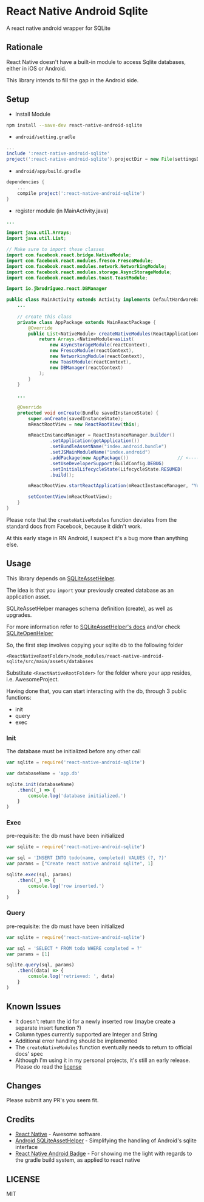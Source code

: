# React Native Android Sqlite

A react native android wrapper for SQLite

## Rationale

React Native doesn't have a built-in module to access Sqlite databases, either in iOS or Android.

This library intends to fill the gap in the Android side.

## Setup

* Install Module

```bash
npm install --save-dev react-native-android-sqlite
```

* `android/setting.gradle`

```gradle
...
include ':react-native-android-sqlite'
project(':react-native-android-sqlite').projectDir = new File(settingsDir, '../node_modules/react-native-android-sqlite')
```

* `android/app/build.gradle`

```gradle
dependencies {
	...
	compile project(':react-native-android-sqlite')
}
```

* register module (in MainActivity.java)

```java
...

import java.util.Arrays;
import java.util.List;

// Make sure to import these classes
import com.facebook.react.bridge.NativeModule;
import com.facebook.react.modules.fresco.FrescoModule;
import com.facebook.react.modules.network.NetworkingModule;
import com.facebook.react.modules.storage.AsyncStorageModule;
import com.facebook.react.modules.toast.ToastModule;

import io.jbrodriguez.react.DBManager

public class MainActivity extends Activity implements DefaultHardwareBackBtnHandler {
	...
	
	// create this class
	private class AppPackage extends MainReactPackage {
		@Override
		public List<NativeModule> createNativeModules(ReactApplicationContext reactContext) {
			return Arrays.<NativeModule>asList(
				new AsyncStorageModule(reactContext),
				new FrescoModule(reactContext),
				new NetworkingModule(reactContext),
				new ToastModule(reactContext),
				new DBManager(reactContext)
			);
		}
	}
	
	...
	
    @Override
    protected void onCreate(Bundle savedInstanceState) {
        super.onCreate(savedInstanceState);
        mReactRootView = new ReactRootView(this);

        mReactInstanceManager = ReactInstanceManager.builder()
                .setApplication(getApplication())
                .setBundleAssetName("index.android.bundle")
                .setJSMainModuleName("index.android")
                .addPackage(new AppPackage())                  // <-------- note the change here
                .setUseDeveloperSupport(BuildConfig.DEBUG)
                .setInitialLifecycleState(LifecycleState.RESUMED)
                .build();

        mReactRootView.startReactApplication(mReactInstanceManager, "YourProject", null);

        setContentView(mReactRootView);
    }	
}
```

Please note that the `createNativeModules` function deviates from the standard docs from Facebook, because it didn't work.

At this early stage in RN Android, I suspect it's a bug more than anything else.

## Usage

This library depends on [SQLiteAssetHelper](https://github.com/jgilfelt/android-sqlite-asset-helper).

The idea is that you `import` your previously created database as an application asset.

SQLiteAssetHelper manages schema definition (create), as well as upgrades.

For more information refer to [SQLiteAssetHelper's docs](https://github.com/jgilfelt/android-sqlite-asset-helper) and/or check [SQLiteOpenHelper](http://developer.android.com/reference/android/database/sqlite/SQLiteOpenHelper.html)

So, the first step involves copying your sqlite db to the following folder

```
<ReactNativeRootFolder>/node_modules/react-native-android-sqlite/src/main/assets/databases
```

Substitute `<ReactNativeRootFolder>` for the folder where your app resides, i.e. AwesomeProject.

Having done that, you can start interacting with the db, through 3 public functions:

- init
- query
- exec

### Init
The database must be initialized before any other call

```js
var sqlite = require('react-native-android-sqlite')

var databaseName = 'app.db'

sqlite.init(databaseName)
	.then((_) => {
		console.log('database initialized.')
	}
)

```

### Exec
pre-requisite: the db must have been initialized

```js
var sqlite = require('react-native-android-sqlite')

var sql = 'INSERT INTO todo(name, completed) VALUES (?, ?)'
var params = ["Create react native android sqlite", 1]

sqlite.exec(sql, params)
	.then((_) => {
		console.log('row inserted.')
	}
)

```

### Query
pre-requisite: the db must have been initialized

```js
var sqlite = require('react-native-android-sqlite')

var sql = 'SELECT * FROM todo WHERE completed = ?'
var params = [1]

sqlite.query(sql, params)
	.then((data) => {
		console.log('retrieved: ', data)
	}
)
```

## Known Issues
* It doesn't return the id for a newly inserted row (maybe create a separate insert function ?)
* Column types currently supported are Integer and String
* Additional error handling should be implemented
* The `createNativeModules` function eventually needs to return to official docs' spec
* Although I'm using it in my personal projects, it's still an early release. Please do read the [license](https://github.com/jbrodriguz/react-native-android-sqlite/README.md)

## Changes
Please submit any PR's you seem fit.

## Credits
* [React Native](https://facebook.github.io/react-native/) - Awesome software.
* [Android SQLiteAssetHelper](https://github.com/jgilfelt/android-sqlite-asset-helper) - Simplifying the handling of Android's sqlite interface
* [React Native Android Badge](https://github.com/jhen0409/react-native-android-badge) - For showing me the light with regards to the gradle build system, as applied to react native

## LICENSE

MIT